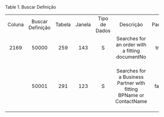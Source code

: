 <div id="d71128e1" class="table">

<div class="table-title">

Table 1. Buscar
Definição

</div>

<div class="table-contents">

|        |                  |        |        |               |                                                                    |        |                         |              |                                                                                                                                                                                                                         |                |                     |
| :----: | :--------------: | :----: | :----: | :-----------: | :----------------------------------------------------------------: | :----: | :---------------------: | :----------: | :---------------------------------------------------------------------------------------------------------------------------------------------------------------------------------------------------------------------: | :------------: | :-----------------: |
| Coluna | Buscar Definição | Tabela | Janela | Tipo de Dados |                             Descrição                              | Padrão |          Nome           | Janela de PC |                                                                                                        Consulta                                                                                                         | Pesquisar Tipo | Código da Transação |
|  2169  |      50000       |  259   |  143   |       S       |          Searches for an order with a fitting documentNo           |  true  |      Order Search       |     181      |                                                                                                                                                                                                                         |       T        |          O          |
|        |      50001       |  291   |  123   |       S       | Searches for a Business Partner with fitting BPName or ContactName | false  | Business Partner Search |              | SELECT b.C\_BPartner\_ID FROM C\_BPartner b INNER JOIN AD\_User u ON (b.C\_BPartner\_ID = u.C\_BPartner\_ID) WHERE (UPPER(b.name) LIKE UPPER(?) OR UPPER(u.name) LIKE UPPER(?)) AND b.AD\_Client\_ID=@\#AD\_Client\_ID@ |       Q        |         BP          |

</div>

</div>
